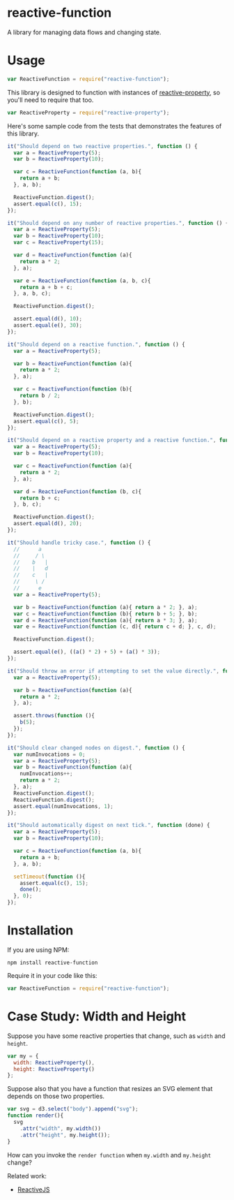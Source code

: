 # reactive-function
A library for managing data flows and changing state.

# Usage

```javascript
var ReactiveFunction = require("reactive-function");
```

This library is designed to function with instances of [reactive-property](https://github.com/curran/reactive-property), so you'll need to require that too.

```javascript
var ReactiveProperty = require("reactive-property");
```

Here's some sample code from the tests that demonstrates the features of this library.

```javascript
it("Should depend on two reactive properties.", function () {
  var a = ReactiveProperty(5);
  var b = ReactiveProperty(10);

  var c = ReactiveFunction(function (a, b){
    return a + b;
  }, a, b);

  ReactiveFunction.digest();
  assert.equal(c(), 15);
});

it("Should depend on any number of reactive properties.", function () {
  var a = ReactiveProperty(5);
  var b = ReactiveProperty(10);
  var c = ReactiveProperty(15);

  var d = ReactiveFunction(function (a){
    return a * 2;
  }, a);

  var e = ReactiveFunction(function (a, b, c){
    return a + b + c;
  }, a, b, c);

  ReactiveFunction.digest();

  assert.equal(d(), 10);
  assert.equal(e(), 30);
});

it("Should depend on a reactive function.", function () {
  var a = ReactiveProperty(5);

  var b = ReactiveFunction(function (a){
    return a * 2;
  }, a);

  var c = ReactiveFunction(function (b){
    return b / 2;
  }, b);

  ReactiveFunction.digest();
  assert.equal(c(), 5);
});

it("Should depend on a reactive property and a reactive function.", function () {
  var a = ReactiveProperty(5);
  var b = ReactiveProperty(10);

  var c = ReactiveFunction(function (a){
    return a * 2;
  }, a);

  var d = ReactiveFunction(function (b, c){
    return b + c;
  }, b, c);

  ReactiveFunction.digest();
  assert.equal(d(), 20);
});

it("Should handle tricky case.", function () {
  //      a
  //     / \
  //    b   |
  //    |   d
  //    c   |
  //     \ /
  //      e   
  var a = ReactiveProperty(5);

  var b = ReactiveFunction(function (a){ return a * 2; }, a);
  var c = ReactiveFunction(function (b){ return b + 5; }, b);
  var d = ReactiveFunction(function (a){ return a * 3; }, a);
  var e = ReactiveFunction(function (c, d){ return c + d; }, c, d);

  ReactiveFunction.digest();

  assert.equal(e(), ((a() * 2) + 5) + (a() * 3));
});

it("Should throw an error if attempting to set the value directly.", function () {
  var a = ReactiveProperty(5);

  var b = ReactiveFunction(function (a){
    return a * 2;
  }, a);

  assert.throws(function (){
    b(5);
  });
});

it("Should clear changed nodes on digest.", function () {
  var numInvocations = 0;
  var a = ReactiveProperty(5);
  var b = ReactiveFunction(function (a){
    numInvocations++;
    return a * 2;
  }, a);
  ReactiveFunction.digest();
  ReactiveFunction.digest();
  assert.equal(numInvocations, 1);
});

it("Should automatically digest on next tick.", function (done) {
  var a = ReactiveProperty(5);
  var b = ReactiveProperty(10);

  var c = ReactiveFunction(function (a, b){
    return a + b;
  }, a, b);

  setTimeout(function (){
    assert.equal(c(), 15);
    done();
  }, 0);
});
```

# Installation

If you are using NPM:

`npm install reactive-function`

Require it in your code like this:

```javascript
var ReactiveFunction = require("reactive-function");
```

# Case Study: Width and Height

Suppose you have some reactive properties that change, such as `width` and `height`.

```javascript
var my = {
  width: ReactiveProperty(),
  height: ReactiveProperty()
};
```

Suppose also that you have a function that resizes an SVG element that depends on those two properties.

```javascript
var svg = d3.select("body").append("svg");
function render(){
  svg
    .attr("width", my.width())
    .attr("height", my.height());
}
```

How can you invoke the `render function` when `my.width` and `my.height` change?

Related work:

 * [ReactiveJS](https://github.com/mattbaker/Reactive.js)
